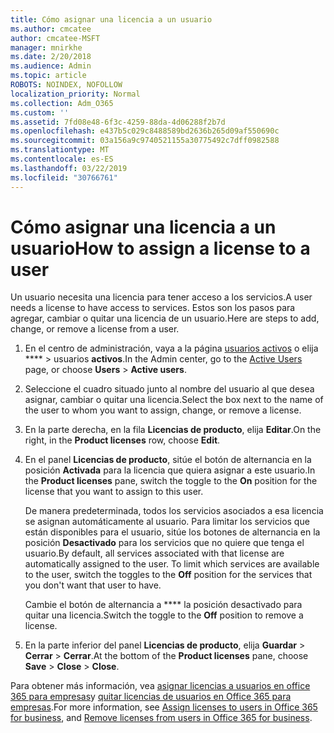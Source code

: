 ```yaml
---
title: Cómo asignar una licencia a un usuario
ms.author: cmcatee
author: cmcatee-MSFT
manager: mnirkhe
ms.date: 2/20/2018
ms.audience: Admin
ms.topic: article
ROBOTS: NOINDEX, NOFOLLOW
localization_priority: Normal
ms.collection: Adm_O365
ms.custom: ''
ms.assetid: 7fd08e48-6f3c-4259-88da-4d06288f2b7d
ms.openlocfilehash: e437b5c029c8488589bd2636b265d09af550690c
ms.sourcegitcommit: 03a156a9c9740521155a30775492c7dff0982588
ms.translationtype: MT
ms.contentlocale: es-ES
ms.lasthandoff: 03/22/2019
ms.locfileid: "30766761"
---
```

# <a name="how-to-assign-a-license-to-a-user"></a><span data-ttu-id="52721-102">Cómo asignar una licencia a un usuario</span><span class="sxs-lookup"><span data-stu-id="52721-102">How to assign a license to a user</span></span>

<span data-ttu-id="52721-103">Un usuario necesita una licencia para tener acceso a los servicios.</span><span class="sxs-lookup"><span data-stu-id="52721-103">A user needs a license to have access to services.</span></span> <span data-ttu-id="52721-104">Estos son los pasos para agregar, cambiar o quitar una licencia de un usuario.</span><span class="sxs-lookup"><span data-stu-id="52721-104">Here are steps to add, change, or remove a license from a user.</span></span>
  
1. <span data-ttu-id="52721-105">En el centro de administración, vaya a la página [usuarios activos](https://go.microsoft.com/fwlink/p/?linkid=834822) o elija \*\*\*\* \> usuarios **activos**.</span><span class="sxs-lookup"><span data-stu-id="52721-105">In the Admin center, go to the [Active Users](https://go.microsoft.com/fwlink/p/?linkid=834822) page, or choose **Users** \> **Active users**.</span></span>
    
2. <span data-ttu-id="52721-106">Seleccione el cuadro situado junto al nombre del usuario al que desea asignar, cambiar o quitar una licencia.</span><span class="sxs-lookup"><span data-stu-id="52721-106">Select the box next to the name of the user to whom you want to assign, change, or remove a license.</span></span>
    
3. <span data-ttu-id="52721-107">En la parte derecha, en la fila **Licencias de producto**, elija **Editar**.</span><span class="sxs-lookup"><span data-stu-id="52721-107">On the right, in the **Product licenses** row, choose **Edit**.</span></span>
    
4. <span data-ttu-id="52721-108">En el panel **Licencias de producto**, sitúe el botón de alternancia en la posición **Activada** para la licencia que quiera asignar a este usuario.</span><span class="sxs-lookup"><span data-stu-id="52721-108">In the **Product licenses** pane, switch the toggle to the **On** position for the license that you want to assign to this user.</span></span> 
    
    <span data-ttu-id="52721-p102">De manera predeterminada, todos los servicios asociados a esa licencia se asignan automáticamente al usuario. Para limitar los servicios que están disponibles para el usuario, sitúe los botones de alternancia en la posición **Desactivado** para los servicios que no quiere que tenga el usuario.</span><span class="sxs-lookup"><span data-stu-id="52721-p102">By default, all services associated with that license are automatically assigned to the user. To limit which services are available to the user, switch the toggles to the **Off** position for the services that you don't want that user to have.</span></span> 
    
    <span data-ttu-id="52721-111">Cambie el botón de alternancia a \*\*\*\* la posición desactivado para quitar una licencia.</span><span class="sxs-lookup"><span data-stu-id="52721-111">Switch the toggle to the **Off** position to remove a license.</span></span> 
    
5. <span data-ttu-id="52721-112">En la parte inferior del panel **Licencias de producto**, elija **Guardar** \> **Cerrar** \> **Cerrar**.</span><span class="sxs-lookup"><span data-stu-id="52721-112">At the bottom of the **Product licenses** pane, choose **Save** \> **Close** \> **Close**.</span></span>
    
<span data-ttu-id="52721-113">Para obtener más información, vea [asignar licencias a usuarios en office 365 para empresas](https://support.office.com/article/997596b5-4173-4627-b915-36abac6786dc)y [quitar licencias de usuarios en Office 365 para empresas](https://support.office.com/article/9b497c85-d0a4-4735-80fa-d3565bc05bd1).</span><span class="sxs-lookup"><span data-stu-id="52721-113">For more information, see [Assign licenses to users in Office 365 for business](https://support.office.com/article/997596b5-4173-4627-b915-36abac6786dc), and [Remove licenses from users in Office 365 for business](https://support.office.com/article/9b497c85-d0a4-4735-80fa-d3565bc05bd1).</span></span>
  

